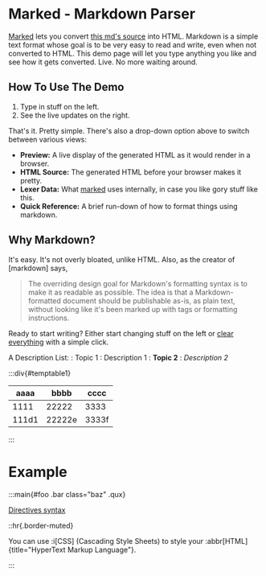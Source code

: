 [Marked]: https://github.com/markedjs/marked/
[this md's source]: /article_1.md
[Directives syntax]: https://talk.commonmark.org/t/generic-directives-plugins-syntax/444


Marked - Markdown Parser
========================

[Marked] lets you convert [this md's source] into HTML.
Markdown is a simple text format whose goal is to be very easy to read and write, even when not converted to HTML.
This demo page will let you type anything you like and see how it gets converted.  Live.  No more waiting around.

How To Use The Demo
-------------------

1. Type in stuff on the left.
2. See the live updates on the right.

That's it.  Pretty simple.  There's also a drop-down option above to switch between various views:

- **Preview:**  A live display of the generated HTML as it would render in a browser.
- **HTML Source:**  The generated HTML before your browser makes it pretty.
- **Lexer Data:**  What [marked] uses internally, in case you like gory stuff like this.
- **Quick Reference:**  A brief run-down of how to format things using markdown.

Why Markdown?
-------------

It's easy.  It's not overly bloated, unlike HTML.  Also, as the creator of [markdown] says,

<div id="div1">

> The overriding design goal for Markdown's
> formatting syntax is to make it as readable
> as possible. The idea is that a
> Markdown-formatted document should be
> publishable as-is, as plain text, without
> looking like it's been marked up with tags
> or formatting instructions.

</div>

Ready to start writing?  Either start changing stuff on the left or [clear everything](/?text=) with a simple click.


A Description List:
:   Topic 1   :  Description 1
: **Topic 2** : *Description 2*


:::div{#temptable1}

| aaaa | bbbb | cccc |
|-- | --| -- |
| 1111 | 22222 | 3333 |
| 111d1 | 22222e | 3333f |

:::


# Example

:::main{#foo .bar class="baz" .qux}

[Directives syntax]

::hr{.border-muted}

You can use :i[CSS] (Cascading Style Sheets) to style your :abbr[HTML]{title="HyperText Markup Language"}.

:::

